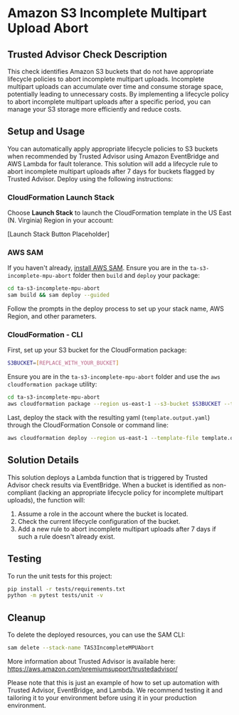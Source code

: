# Amazon S3 Incomplete Multipart Upload Abort

## Trusted Advisor Check Description
This check identifies Amazon S3 buckets that do not have appropriate lifecycle policies to abort incomplete multipart uploads. Incomplete multipart uploads can accumulate over time and consume storage space, potentially leading to unnecessary costs. By implementing a lifecycle policy to abort incomplete multipart uploads after a specific period, you can manage your S3 storage more efficiently and reduce costs.

## Setup and Usage
You can automatically apply appropriate lifecycle policies to S3 buckets when recommended by Trusted Advisor using Amazon EventBridge and AWS Lambda for fault tolerance. This solution will add a lifecycle rule to abort incomplete multipart uploads after 7 days for buckets flagged by Trusted Advisor. Deploy using the following instructions:

### CloudFormation Launch Stack
Choose **Launch Stack** to launch the CloudFormation template in the US East (N. Virginia) Region in your account:

[Launch Stack Button Placeholder]

### AWS SAM
If you haven't already, [install AWS SAM](https://docs.aws.amazon.com/serverless-application-model/latest/developerguide/install-sam-cli.html). Ensure you are in the `ta-s3-incomplete-mpu-abort` folder then `build` and `deploy` your package:

```bash
cd ta-s3-incomplete-mpu-abort
sam build && sam deploy --guided
```

Follow the prompts in the deploy process to set up your stack name, AWS Region, and other parameters.

### CloudFormation - CLI
First, set up your S3 bucket for the CloudFormation package:

```bash
S3BUCKET=[REPLACE_WITH_YOUR_BUCKET]
```

Ensure you are in the `ta-s3-incomplete-mpu-abort` folder and use the `aws cloudformation package` utility:

```bash
cd ta-s3-incomplete-mpu-abort
aws cloudformation package --region us-east-1 --s3-bucket $S3BUCKET --template template.yaml --output-template-file template.output.yaml
```

Last, deploy the stack with the resulting yaml (`template.output.yaml`) through the CloudFormation Console or command line:

```bash
aws cloudformation deploy --region us-east-1 --template-file template.output.yaml --stack-name TAS3IncompleteMPUAbort --capabilities CAPABILITY_NAMED_IAM
```

## Solution Details
This solution deploys a Lambda function that is triggered by Trusted Advisor check results via EventBridge. When a bucket is identified as non-compliant (lacking an appropriate lifecycle policy for incomplete multipart uploads), the function will:

1. Assume a role in the account where the bucket is located.
2. Check the current lifecycle configuration of the bucket.
3. Add a new rule to abort incomplete multipart uploads after 7 days if such a rule doesn't already exist.

## Testing
To run the unit tests for this project:

```bash
pip install -r tests/requirements.txt
python -m pytest tests/unit -v
```

## Cleanup
To delete the deployed resources, you can use the SAM CLI:

```bash
sam delete --stack-name TAS3IncompleteMPUAbort
```

More information about Trusted Advisor is available here: https://aws.amazon.com/premiumsupport/trustedadvisor/

Please note that this is just an example of how to set up automation with Trusted Advisor, EventBridge, and Lambda. We recommend testing it and tailoring it to your environment before using it in your production environment.